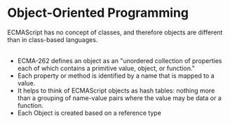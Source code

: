 # Object-Oriented Programming
ECMAScript has no concept of classes, and therefore objects are different than in class-based languages.
<br />
<br />
* ECMA-262 defines an object as an "unordered collection of properties each of which contains a primitive value, object, or function."
* Each property or method is identified by a name that is mapped to a value.
* It helps to think of ECMAScript objects as hash tables: nothing more than a grouping of name-value pairs where the value may be data or a function.
* Each Object is created based on a reference type
